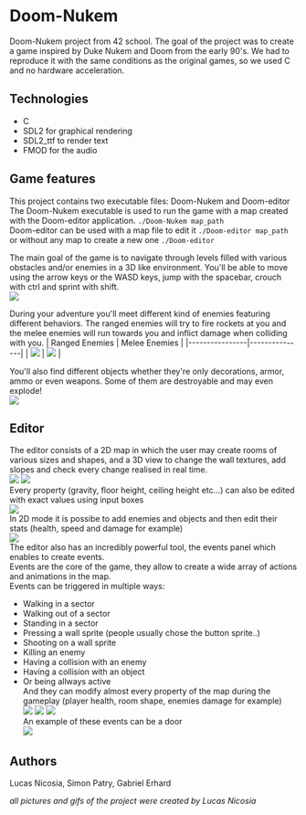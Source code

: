 # Doom-Nukem
Doom-Nukem project from 42 school. The goal of the project was to create a game inspired by Duke Nukem and Doom from the early 90's.
We had to reproduce it with the same conditions  as the original games, so we used C and no hardware acceleration.

## Technologies
* C
* SDL2 for graphical rendering
* SDL2_ttf to render text
* FMOD for the audio

## Game features
This project contains two executable files: Doom-Nukem and Doom-editor  
The Doom-Nukem executable is used to run the game with a map created with the Doom-editor application.
```./Doom-Nukem map_path```  
Doom-editor can be used with a map file to edit it ```./Doom-editor map_path```  
or without any map to create a new one ```./Doom-editor```

The main goal of the game is to navigate through levels filled with various obstacles and/or enemies in a 3D like environment.
You'll be able to move using the arrow keys or the WASD keys, jump with the spacebar, crouch with ctrl and sprint with shift.  
![](docs/doom_main.gif)

During your adventure you'll meet different kind of enemies featuring different behaviors. The ranged enemies will try to fire rockets at you
and the melee enemies will run towards you and inflict damage when colliding with you.
| Ranged Enemies | Melee Enemies |
|----------------|---------------|
| ![](docs/cyberdemon.gif) | ![](docs/lost_soul.gif) |

You'll also find different objects whether they're only decorations, armor, ammo or even weapons. Some of them are destroyable and may even explode!  
![](docs/objects.gif)

## Editor
The editor consists of a 2D map in which the user may create rooms of various sizes and shapes, and a 3D view to change the wall textures, 
add slopes and check every change realised in real time.  
![](docs/editor_2D_3D.gif) ![](docs/height_slope_texture.gif)  
Every property (gravity, floor height, ceiling height etc...) can also be edited with exact values using input boxes  
![](docs/input_boxes.gif)  
In 2D mode it is possibe to add enemies and objects and then edit their stats (health, speed and damage for example)  
![](docs/assets_addition.gif)  
The editor also has an incredibly powerful tool, the events panel which enables to create events.  
Events are the core of the game, they allow to create a wide array of actions and animations in the map.  
Events can be triggered in multiple ways:  
* Walking in a sector
* Walking out of a sector
* Standing in a sector
* Pressing a wall sprite (people usually chose the button sprite..)
* Shooting on a wall sprite
* Killing an enemy
* Having a collision with an enemy
* Having a collision with an object
* Or being allways active  
And they can modify almost every property of the map during the gameplay (player health, room shape, enemies damage for example)  
![](docs/events_creation.gif) ![](docs/events_target.gif) ![](docs/events_action.gif)  
An example of these events can be a door  
![](docs/door.gif)

## Authors
Lucas Nicosia,
Simon Patry,
Gabriel Erhard  
  
*all pictures and gifs of the project were created by Lucas Nicosia* 
